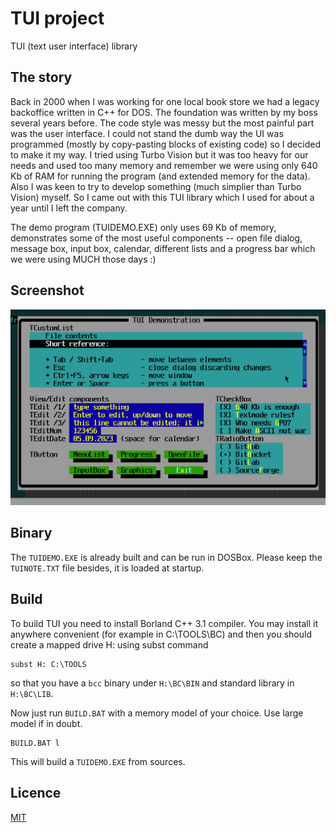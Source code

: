 # TUI project
TUI (text user interface) library

## The story

Back in 2000 when I was working for one local book store we had a legacy backoffice written in C++ for DOS.
The foundation was written by my boss several years before. The code style was messy but the most painful part
was the user interface. I could not stand the dumb way the UI was programmed (mostly by copy-pasting blocks
of existing code) so I decided to make it my way. I tried using Turbo Vision but it was too heavy for our
needs and used too many memory and remember we were using only 640 Kb of RAM for running the program (and 
extended  memory for the data). Also I was keen to try to develop something (much simplier than Turbo Vision)
myself. So I came out with this TUI library which I used for about a year until I left the company.

The demo program (TUIDEMO.EXE) only uses 69 Kb of memory, demonstrates some of the most useful components --
open file dialog, message box, input box, calendar, different lists and a progress bar which we were using 
MUCH those days :)

## Screenshot

![TUI demo](https://github.com/bhmj/tui/blob/master/screenshot.png?raw=true)

## Binary

The `TUIDEMO.EXE` is already built and can be run in DOSBox. Please keep the `TUINOTE.TXT` file besides, it is
loaded at startup.

## Build

To build TUI you need to install Borland C++ 3.1 compiler. You may install it anywhere convenient (for 
example in C:\TOOLS\BC) and then you should create a mapped drive H: using subst command
```
subst H: C:\TOOLS
```
so that you have a `bcc` binary under `H:\BC\BIN` and standard library in `H:\BC\LIB`.

Now just run `BUILD.BAT` with a memory model of your choice. Use large model if in doubt.
```
BUILD.BAT l
```

This will build a `TUIDEMO.EXE` from sources.

## Licence

[MIT](http://opensource.org/licenses/MIT)
